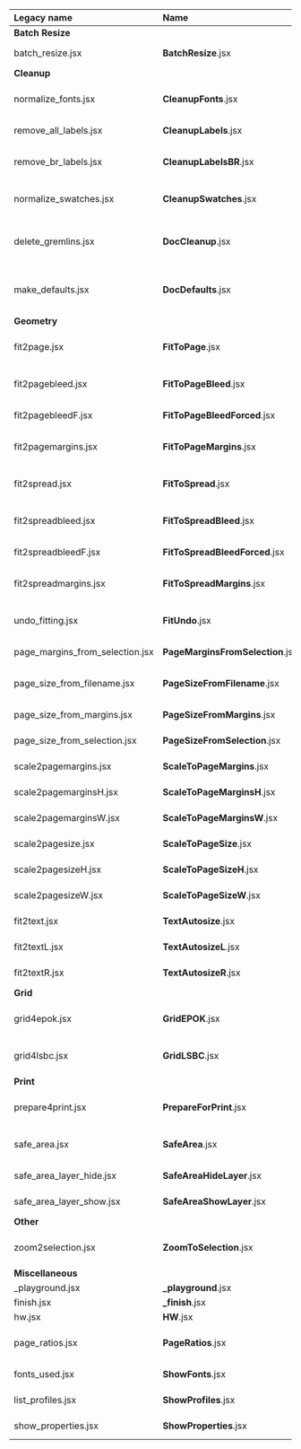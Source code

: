 Legacy name                     | Name                             |   Fn  | Description
:---                            | :---                             |  ---: | :---
**Batch Resize**                                                           |
batch_resize.jsx                | **BatchResize**.jsx              |       | Automates the resizing of a master based on a size table.
**Cleanup**                                                                |
normalize_fonts.jsx             | **CleanupFonts**.jsx             |       | Replaces missing or unwanted fonts with equivalents from a list.
remove_all_labels.jsx           | **CleanupLabels**.jsx            |       | Removes all labels from the document.
remove_br_labels.jsx            | **CleanupLabelsBR**.jsx          |       | Removes all auto alignment labels used by BatchResize.jsx.
normalize_swatches.jsx          | **CleanupSwatches**.jsx          |       | Converts RGB swatches to CMYK, renames them to C= M= Y= K=, deletes unused.
delete_gremlins.jsx             | **DocCleanup**.jsx               |    F2 | Changes some settings, cleans up swatches/layers/pages/guides and resets scaling.
make_defaults.jsx               | **DocDefaults**.jsx              |   ⌥F2 | Makes default swatches/layers, cleans up fonts and sets page dimensions from the filename.
**Geometry**                                                               |
fit2page.jsx                    | **FitToPage**.jsx                |   F11 | Resizes the selected objects to the page size, if they exceed it.
fit2pagebleed.jsx               | **FitToPageBleed**.jsx           |  ⇧F11 | Resizes the selected objects to the page bleed size, if they exceed it.
fit2pagebleedF.jsx              | **FitToPageBleedForced**.jsx     | ⇧⌘F11 | Resizes the selected objects to the page bleed size.
fit2pagemargins.jsx             | **FitToPageMargins**.jsx         |  ⌥F11 | Resizes the selected objects to the page margins, if they exceed them.
fit2spread.jsx                  | **FitToSpread**.jsx              |   F12 | Resizes the selected objects to the spread size, if they exceed it.
fit2spreadbleed.jsx             | **FitToSpreadBleed**.jsx         |  ⇧F12 | Resizes the selected objects to the spread bleed size, if they exceed it.
fit2spreadbleedF.jsx            | **FitToSpreadBleedForced**.jsx   | ⇧⌘F12 | Resizes the selected objects to the spread bleed size.
fit2spreadmargins.jsx           | **FitToSpreadMargins**.jsx       |  ⌥F12 | Resizes the selected objects to the spread margins, if they exceed them.
undo_fitting.jsx                | **FitUndo**.jsx                  |       | Restores objects clipped in "\<clip group\>" by the "fit" scripts.
page_margins_from_selection.jsx | **PageMarginsFromSelection**.jsx |       | Sets the page margins to the selected objects bounds.
page_size_from_filename.jsx     | **PageSizeFromFilename**.jsx     |       | Sets every page size and margins based on the filename.
page_size_from_margins.jsx      | **PageSizeFromMargins**.jsx      |       | Sets the page size to the page margins.
page_size_from_selection.jsx    | **PageSizeFromSelection**.jsx    |       | Sets the page size to the selected objects bounds.
scale2pagemargins.jsx           | **ScaleToPageMargins**.jsx       |   ⌥F5 | Scales the selected objects to the page margins.
scale2pagemarginsH.jsx          | **ScaleToPageMarginsH**.jsx      |       | Scales the selected objects to the page top/bottom margins.
scale2pagemarginsW.jsx          | **ScaleToPageMarginsW**.jsx      |       | Scales the selected objects to the page left/right margins.
scale2pagesize.jsx              | **ScaleToPageSize**.jsx          |    F5 | Scales the selected objects to the page size.
scale2pagesizeH.jsx             | **ScaleToPageSizeH**.jsx         |       | Scales the selected objects to the page top/bottom size.
scale2pagesizeW.jsx             | **ScaleToPageSizeW**.jsx         |       | Scales the selected objects to the page left/right size.
fit2text.jsx                    | **TextAutosize**.jsx             |    F6 | Auto-sizes the text frame to the content, center aligned.
fit2textL.jsx                   | **TextAutosizeL**.jsx            |   ⌥F6 | Auto-sizes the text frame to the content, left aligned.
fit2textR.jsx                   | **TextAutosizeR**.jsx            |   ⌘F6 | Auto-sizes the text frame to the content, right aligned.
**Grid**                                                                   |
grid4epok.jsx                   | **GridEPOK**.jsx                 |       | Sets the page margins and columns to the EPOK grid system.
grid4lsbc.jsx                   | **GridLSBC**.jsx                 |       | Sets the page margins and puts in place some guides for the LS BC grid system.
**Print**                                                                  |
prepare4print.jsx               | **PrepareForPrint**.jsx          |       | Hides "safe area" layer and moves dielines to separate spreads.
safe_area.jsx                   | **SafeArea**.jsx                 |       | Creates a "safe area" frame, on every page/spread for which margins are defined.
safe_area_layer_hide.jsx        | **SafeAreaHideLayer**.jsx        |       | Hides the "safe area" layer (or equivalents).
safe_area_layer_show.jsx        | **SafeAreaShowLayer**.jsx        |       | Shows the "safe area" layer (or equivalents).
**Other**                                                                  |
zoom2selection.jsx              | **ZoomToSelection**.jsx          |    F4 | Zooms to the selected objects or, if nothing is selected, to the current spread.
**Miscellaneous**                                                          |
_playground.jsx                 | **_playground**.jsx              |   F10 | Used for testing.
finish.jsx                      | **_finish**.jsx                  |  ⌥F10 | Used for quick fixes.
hw.jsx                          | **HW**.jsx                       |       | WIP
page_ratios.jsx                 | **PageRatios**.jsx               |       | Calculates the ratio of each page and displays it in the upper left corner.
fonts_used.jsx                  | **ShowFonts**.jsx                |       | Shows all fonts used in the current document.
list_profiles.jsx               | **ShowProfiles**.jsx             |       | Shows all color profiles available to the document.
show_properties.jsx             | **ShowProperties**.jsx           |       | Shows all properties and methods of a selected object.

<!-- white_rama.jsx                  | **WhiteRama**.jsx                |       | -->

<!-- ⌃⌥⇧⌘ -->